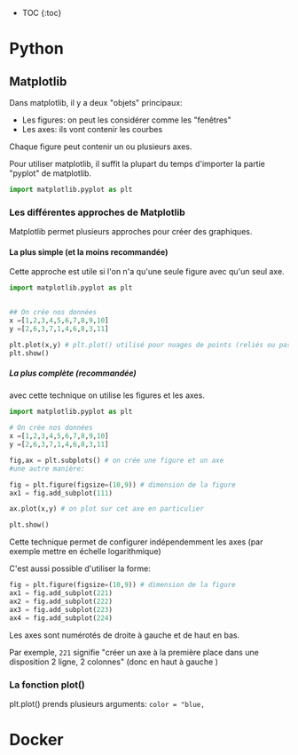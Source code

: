 * TOC {:toc}

# Python
## Matplotlib
Dans matplotlib, il y a deux "objets" principaux:

* Les figures: on peut les considérer comme les "fenêtres"
* Les axes: ils vont contenir les courbes

Chaque figure peut contenir un ou plusieurs axes.

Pour utiliser matplotlib, il suffit la plupart du temps d'importer la partie "pyplot" de matplotlib.

```PYTHON
import matplotlib.pyplot as plt
```

### Les différentes approches de Matplotlib

Matplotlib permet plusieurs approches pour créer des graphiques. 

#### La plus simple (et la moins recommandée)

Cette approche est utile si l'on n'a qu'une seule figure avec qu'un seul axe.

```PYTHON
import matplotlib.pyplot as plt
 

## On crée nos données
x =[1,2,3,4,5,6,7,8,9,10]
y =[2,6,3,7,1,4,6,8,3,11]

plt.plot(x,y) # plt.plot() utilisé pour nuages de points (reliés ou pas) 
plt.show()
```
##### La plus complète (recommandée)

avec cette technique on utilise les figures et les axes.

```python
import matplotlib.pyplot as plt

# On crée nos données
x =[1,2,3,4,5,6,7,8,9,10]
y =[2,6,3,7,1,4,6,8,3,11]

fig,ax = plt.subplots() # on crée une figure et un axe
#une autre manière:

fig = plt.figure(figsize=(10,9)) # dimension de la figure
ax1 = fig.add_subplot(111)

ax.plot(x,y) # on plot sur cet axe en particulier

plt.show()
```
Cette technique permet de configurer indépendemment les axes (par exemple mettre en échelle logarithmique)

C'est aussi possible d'utiliser la forme:

```python
fig = plt.figure(figsize=(10,9)) # dimension de la figure
ax1 = fig.add_subplot(221) 
ax2 = fig.add_subplot(222)
ax3 = fig.add_subplot(223)
ax4 = fig.add_subplot(224)
```
Les axes sont numérotés de droite à gauche et de haut en bas.

Par exemple, `221` signifie "créer un axe à la première place dans une disposition 2 ligne, 2 colonnes" (donc en haut à gauche )

### La fonction plot()

plt.plot() prends plusieurs arguments:
`color = "blue,`



# Docker 





















